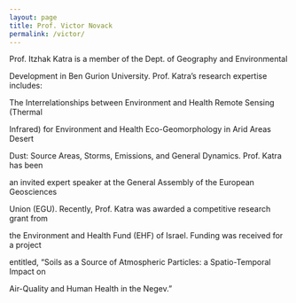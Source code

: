 ```yaml
---
layout: page
title: Prof. Victor Novack
permalink: /victor/
---
```


Prof. Itzhak Katra is a member of the Dept. of Geography and Environmental

Development in Ben Gurion University. Prof. Katra’s research expertise includes:

The Interrelationships between Environment and Health Remote Sensing (Thermal

Infrared) for Environment and Health Eco-Geomorphology in Arid Areas Desert

Dust: Source Areas, Storms, Emissions, and General Dynamics. Prof. Katra has been

an invited expert speaker at the General Assembly of the European Geosciences

Union (EGU). Recently, Prof. Katra was awarded a competitive research grant from

the Environment and Health Fund (EHF) of Israel. Funding was received for a project

entitled, “Soils as a Source of Atmospheric Particles: a Spatio-Temporal Impact on

Air-Quality and Human Health in the Negev.”
